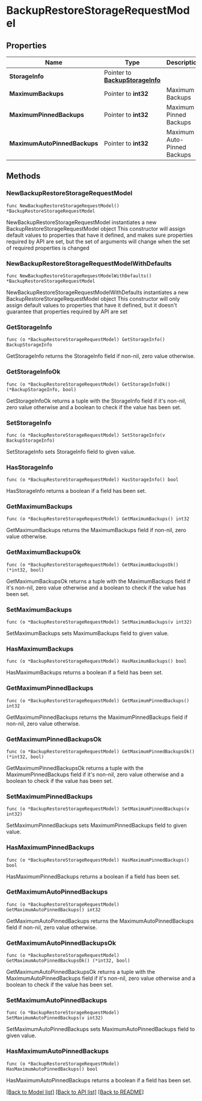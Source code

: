 # BackupRestoreStorageRequestModel

## Properties

Name | Type | Description | Notes
------------ | ------------- | ------------- | -------------
**StorageInfo** | Pointer to [**BackupStorageInfo**](BackupStorageInfo.md) |  | [optional] 
**MaximumBackups** | Pointer to **int32** | Maximum Backups | [optional] 
**MaximumPinnedBackups** | Pointer to **int32** | Maximum Pinned Backups  | [optional] 
**MaximumAutoPinnedBackups** | Pointer to **int32** | Maximum Auto-Pinned Backups  | [optional] 

## Methods

### NewBackupRestoreStorageRequestModel

`func NewBackupRestoreStorageRequestModel() *BackupRestoreStorageRequestModel`

NewBackupRestoreStorageRequestModel instantiates a new BackupRestoreStorageRequestModel object
This constructor will assign default values to properties that have it defined,
and makes sure properties required by API are set, but the set of arguments
will change when the set of required properties is changed

### NewBackupRestoreStorageRequestModelWithDefaults

`func NewBackupRestoreStorageRequestModelWithDefaults() *BackupRestoreStorageRequestModel`

NewBackupRestoreStorageRequestModelWithDefaults instantiates a new BackupRestoreStorageRequestModel object
This constructor will only assign default values to properties that have it defined,
but it doesn't guarantee that properties required by API are set

### GetStorageInfo

`func (o *BackupRestoreStorageRequestModel) GetStorageInfo() BackupStorageInfo`

GetStorageInfo returns the StorageInfo field if non-nil, zero value otherwise.

### GetStorageInfoOk

`func (o *BackupRestoreStorageRequestModel) GetStorageInfoOk() (*BackupStorageInfo, bool)`

GetStorageInfoOk returns a tuple with the StorageInfo field if it's non-nil, zero value otherwise
and a boolean to check if the value has been set.

### SetStorageInfo

`func (o *BackupRestoreStorageRequestModel) SetStorageInfo(v BackupStorageInfo)`

SetStorageInfo sets StorageInfo field to given value.

### HasStorageInfo

`func (o *BackupRestoreStorageRequestModel) HasStorageInfo() bool`

HasStorageInfo returns a boolean if a field has been set.

### GetMaximumBackups

`func (o *BackupRestoreStorageRequestModel) GetMaximumBackups() int32`

GetMaximumBackups returns the MaximumBackups field if non-nil, zero value otherwise.

### GetMaximumBackupsOk

`func (o *BackupRestoreStorageRequestModel) GetMaximumBackupsOk() (*int32, bool)`

GetMaximumBackupsOk returns a tuple with the MaximumBackups field if it's non-nil, zero value otherwise
and a boolean to check if the value has been set.

### SetMaximumBackups

`func (o *BackupRestoreStorageRequestModel) SetMaximumBackups(v int32)`

SetMaximumBackups sets MaximumBackups field to given value.

### HasMaximumBackups

`func (o *BackupRestoreStorageRequestModel) HasMaximumBackups() bool`

HasMaximumBackups returns a boolean if a field has been set.

### GetMaximumPinnedBackups

`func (o *BackupRestoreStorageRequestModel) GetMaximumPinnedBackups() int32`

GetMaximumPinnedBackups returns the MaximumPinnedBackups field if non-nil, zero value otherwise.

### GetMaximumPinnedBackupsOk

`func (o *BackupRestoreStorageRequestModel) GetMaximumPinnedBackupsOk() (*int32, bool)`

GetMaximumPinnedBackupsOk returns a tuple with the MaximumPinnedBackups field if it's non-nil, zero value otherwise
and a boolean to check if the value has been set.

### SetMaximumPinnedBackups

`func (o *BackupRestoreStorageRequestModel) SetMaximumPinnedBackups(v int32)`

SetMaximumPinnedBackups sets MaximumPinnedBackups field to given value.

### HasMaximumPinnedBackups

`func (o *BackupRestoreStorageRequestModel) HasMaximumPinnedBackups() bool`

HasMaximumPinnedBackups returns a boolean if a field has been set.

### GetMaximumAutoPinnedBackups

`func (o *BackupRestoreStorageRequestModel) GetMaximumAutoPinnedBackups() int32`

GetMaximumAutoPinnedBackups returns the MaximumAutoPinnedBackups field if non-nil, zero value otherwise.

### GetMaximumAutoPinnedBackupsOk

`func (o *BackupRestoreStorageRequestModel) GetMaximumAutoPinnedBackupsOk() (*int32, bool)`

GetMaximumAutoPinnedBackupsOk returns a tuple with the MaximumAutoPinnedBackups field if it's non-nil, zero value otherwise
and a boolean to check if the value has been set.

### SetMaximumAutoPinnedBackups

`func (o *BackupRestoreStorageRequestModel) SetMaximumAutoPinnedBackups(v int32)`

SetMaximumAutoPinnedBackups sets MaximumAutoPinnedBackups field to given value.

### HasMaximumAutoPinnedBackups

`func (o *BackupRestoreStorageRequestModel) HasMaximumAutoPinnedBackups() bool`

HasMaximumAutoPinnedBackups returns a boolean if a field has been set.


[[Back to Model list]](../README.md#documentation-for-models) [[Back to API list]](../README.md#documentation-for-api-endpoints) [[Back to README]](../README.md)


